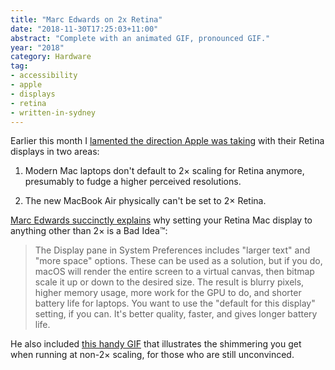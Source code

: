 ```yaml
---
title: "Marc Edwards on 2x Retina"
date: "2018-11-30T17:25:03+11:00"
abstract: "Complete with an animated GIF, pronounced GIF."
year: "2018"
category: Hardware
tag:
- accessibility
- apple
- displays
- retina
- written-in-sydney
---
```

Earlier this month I [lamented the direction Apple was taking] with their Retina displays in two areas:

1. Modern Mac laptops don't default to 2× scaling for Retina anymore, presumably to fudge a higher perceived resolutions.

2. The new MacBook Air physically can't be set to 2× Retina.

[Marc Edwards succinctly explains] why setting your Retina Mac display to anything other than 2× is a Bad Idea&trade;:

> The Display pane in System Preferences includes "larger text" and "more space" options. These can be used as a solution, but if you do, macOS will render the entire screen to a virtual canvas, then bitmap scale it up or down to the desired size. The result is blurry pixels, higher memory usage, more work for the GPU to do, and shorter battery life for laptops. You want to use the "default for this display" setting, if you can. It's better quality, faster, and gives longer battery life.

He also included [this handy GIF] that illustrates the shimmering you get when running at non-2× scaling, for those who are still unconvinced.

[this handy GIF]: https://bjango.com/images/articles/macexternaldisplays/shimmer.gif
[Marc Edwards succinctly explains]: https://bjango.com/articles/macexternaldisplays/
[lamented the direction Apple was taking]: https://rubenerd.com/new-macbook-air-isnt-2-to-1-retina/
